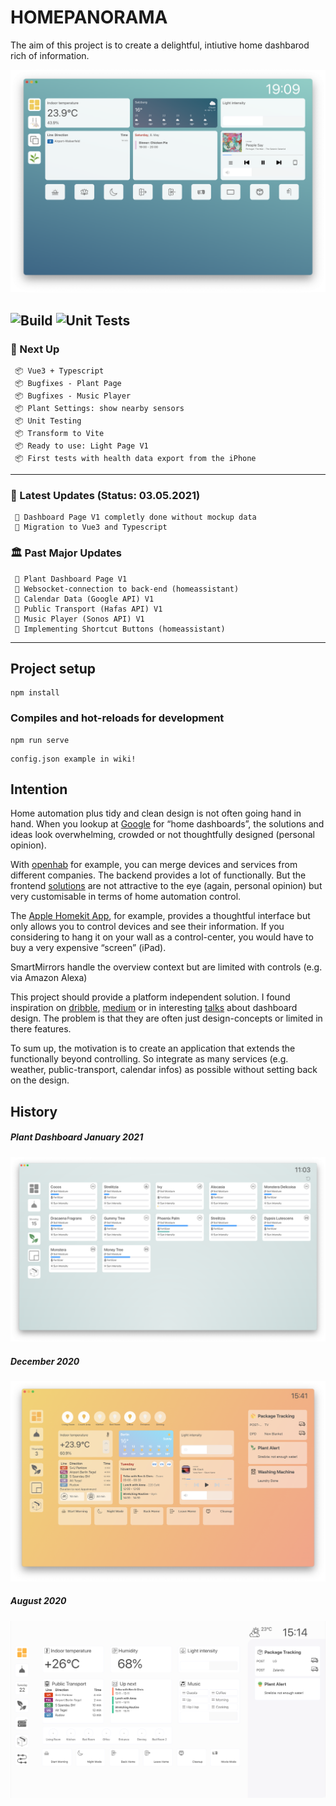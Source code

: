 # HOMEPANORAMA

The aim of this project is to create a delightful, intiutive home dashbarod rich of information.

![March 2021](/doc/current_status_may_2021.png?)

![Build](https://github.com/raikm/homepanorama/actions/workflows/main.yml/badge.svg)
![Unit Tests](https://github.com/raikm/homepanorama/actions/workflows/unit_tests.yml/badge.svg)
---

### 🛫 Next Up
```
 📦 Vue3 + Typescript
 📦 Bugfixes - Plant Page
 📦 Bugfixes - Music Player
 📦 Plant Settings: show nearby sensors
 📦 Unit Testing
 📦 Transform to Vite
 📦 Ready to use: Light Page V1
 📦 First tests with health data export from the iPhone
```
---

### 🛬 Latest Updates (Status: 03.05.2021)
```
 🎉 Dashboard Page V1 completly done without mockup data
 🎉 Migration to Vue3 and Typescript

```

### 🏛 Past Major Updates
```
 🎉 Plant Dashboard Page V1
 🎉 Websocket-connection to back-end (homeassistant)
 🎉 Calendar Data (Google API) V1
 🎉 Public Transport (Hafas API) V1 
 🎉 Music Player (Sonos API) V1
 🎉 Implementing Shortcut Buttons (homeassistant)
```
---

## Project setup
```
npm install
```

### Compiles and hot-reloads for development
```
npm run serve
```

```
config.json example in wiki!
```

## Intention
Home automation plus tidy and clean design is not often going hand in hand. When you lookup at [Google](https://www.google.com/search?q=home+dashboard&source=lnms&tbm=isch&sa=X&ved=2ahUKEwjf4JDPxrrpAhUHyaQKHaLNCPAQ_AUoAXoECAwQAw&biw=1309&bih=717) for “home dashboards”, the solutions and ideas look overwhelming, crowded or not thoughtfully designed (personal opinion).

With [openhab](https://www.openhab.org/) for example, you can merge devices and services from different companies. The backend provides a lot of functionally. But the frontend [solutions](https://www.openhab.org/docs/configuration/habpanel.html) are not attractive to the eye (again, personal opinion) but very customisable in terms of home automation control.

The [Apple Homekit App](https://support.apple.com/library/content/dam/edam/applecare/images/de_DE/macos/macos-mojave-ios12-macbook-iphone-x-home-app-notifications-hero-crop.jpg), for example, provides a thoughtful interface but only allows you to control devices and see their information. If you considering to hang it on your wall as a control-center, you would have to buy a very expensive “screen” (iPad).

SmartMirrors handle the overview context but are limited with controls (e.g. via Amazon Alexa)

This project should provide a platform independent solution. I found inspiration on [dribble](https://dribbble.com/9raik/collections/2054777-HomeApp), [medium](https://onezero.medium.com/the-morning-paper-revisited-35b407822494) or in interesting [talks](https://www.youtube.com/watch?v=aZZCZpc0AcY) about dashboard design. The problem is that they are often just design-concepts or limited in there features.

To sum up, the motivation is to create an application that extends the functionally beyond controlling. So integrate as many services (e.g. weather, public-transport, calendar infos) as possible without setting back on the design.

## History
##### Plant Dashboard January 2021
![Jan 2021](doc/current_statues_plant_dashboard.png?)

##### December 2020
![](/doc/current_status_december_2020.png?)

##### August 2020
![Aug 2020](/doc/current_statues.png?)
